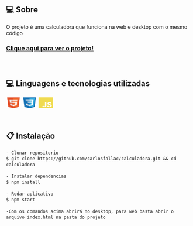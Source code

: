 ## 💻 Sobre

O projeto é uma calculadora que funciona na web e desktop com o mesmo código
<br>
<h3 align="left"><a href="https://calculadora-carlosfallac.vercel.app/" target="_blank" rel="noopener noreferrer">Clique aqui para ver o projeto!</a><h3>
<br>



## 💻 Linguagens e tecnologias utilizadas
<p align="left"> 
<img align="center" alt="Carlos-HTML" height="30" width="40" src="https://raw.githubusercontent.com/devicons/devicon/master/icons/html5/html5-original.svg">
<img align="center" alt="Carlos-CSS" height="30" width="40" src="https://raw.githubusercontent.com/devicons/devicon/master/icons/css3/css3-original.svg">
<img align="center" alt="Carlos-Js" height="30" width="40" src="https://raw.githubusercontent.com/devicons/devicon/master/icons/javascript/javascript-plain.svg">
</p>
<br>


## 📋 Instalação

    - Clonar repositorio
    $ git clone https://github.com/carlosfallac/calculadora.git && cd calculadora

    - Instalar dependencias
    $ npm install

    - Rodar aplicativo
    $ npm start

    -Com os comandos acima abrirá no desktop, para web basta abrir o arquivo index.html na pasta do projeto
